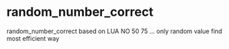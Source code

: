 # random_number_correct
random_number_correct based on LUA
NO 50 75 ...
only random value
find most efficient way

